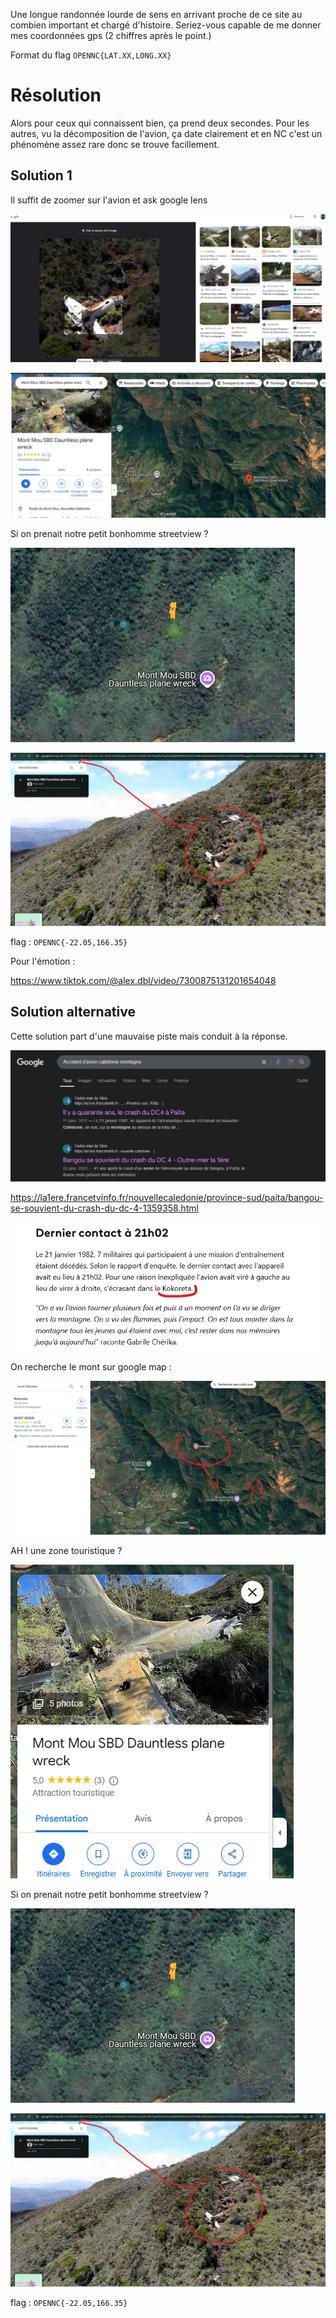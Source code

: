 Une longue randonnée lourde de sens en arrivant proche de ce site au combien important et chargé d'histoire. Seriez-vous capable de me donner mes coordonnées gps (2 chiffres après le point.)

Format du flag ``OPENNC{LAT.XX,LONG.XX}``

# Résolution

Alors pour ceux qui connaissent bien, ça prend deux secondes. Pour les autres, vu la décomposition de l'avion, ça date clairement et en NC c'est un phénomène assez rare donc se trouve facillement.

## Solution 1

Il suffit de zoomer sur l'avion et ask google lens

![alt text](image-6.png)

![alt text](image-7.png)

Si on prenait notre petit bonhomme streetview ?

![alt text](image-4.png)


![alt text](image-5.png)


flag : ``OPENNC{-22.05,166.35}``


Pour l'émotion : 

https://www.tiktok.com/@alex.dbl/video/7300875131201654048

## Solution alternative

Cette solution part d'une mauvaise piste mais conduit à la réponse.

![alt text](image.png)

https://la1ere.francetvinfo.fr/nouvellecaledonie/province-sud/paita/bangou-se-souvient-du-crash-du-dc-4-1359358.html

![alt text](image-1.png)

On recherche le mont sur google map : 

![alt text](image-2.png)


AH ! une zone touristique ? 

![alt text](image-3.png)

Si on prenait notre petit bonhomme streetview ?

![alt text](image-4.png)


![alt text](image-5.png)

flag : ``OPENNC{-22.05,166.35}``